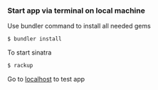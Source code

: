 ### Start app via terminal on local machine
Use bundler command to install all needed gems
```sh
$ bundler install
```
To start sinatra
```sh
$ rackup
```
Go to [localhost](http://localhost:4567/) to test app
